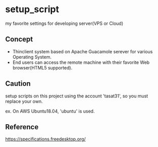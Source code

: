 # setup_script
my favorite settings for developing server(VPS or Cloud)

## Concept
- Thinclient system based on Apache Guacamole serever for various Operating System.
- End users can access the remote machine with their favorite Web browser(HTML5 supported).

## Caution
setup scripts on this project using the account 'tasat31', so you must replace your own.

ex. On AWS Ubuntu18.04, 'ubuntu' is used.

## Reference
https://specifications.freedesktop.org/
